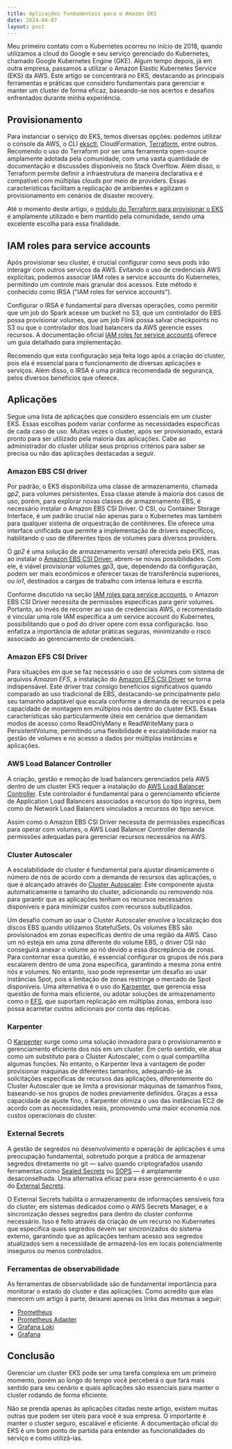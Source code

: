 ```yaml
---
title: Aplicações fundamentais para o Amazon EKS
date: 2024-04-07
layout: post
---
```


Meu primeiro contato com o Kubernetes ocorreu no início de 2018, quando utilizamos a cloud do Google e seu serviço gerenciado do Kubernetes, chamado Google Kubernetes Engine (GKE). Algum tempo depois, já em outra empresa, passamos a utilizar o Amazon Elastic Kubernetes Service (EKS) da AWS. Este artigo se concentrará no EKS, destacando as principais ferramentas e práticas que considero fundamentais para gerenciar e manter um cluster de forma eficaz, baseando-se nos acertos e desafios enfrentados durante minha experiência.

## Provisionamento

Para instanciar o serviço do EKS, temos diversas opções: podemos utilizar o console da AWS, o CLI [eksctl](https://eksctl.io), CloudFormation, [Terraform](https://www.terraform.io), entre outros. Recomendo o uso do Terraform por ser uma ferramenta open-source amplamente adotada pela comunidade, com uma vasta quantidade de documentação e discussões disponíveis no Stack Overflow. Além disso, o Terraform permite definir a infraestrutura de maneira declarativa e é compatível com múltiplas clouds por meio de providers. Essas características facilitam a replicação de ambientes e agilizam o provisionamento em cenários de disaster recovery.

Até o momento deste artigo, o [módulo do Terraform para provisionar o EKS](https://github.com/terraform-aws-modules/terraform-aws-eks) é amplamente utilizado e bem mantido pela comunidade, sendo uma excelente escolha para essa finalidade.

## IAM roles para service accounts

Após provisionar seu cluster, é crucial configurar como seus pods irão interagir com outros serviços da AWS. Evitando o uso de credenciais AWS explícitas, podemos associar IAM roles a service accounts do Kubernetes, permitindo um controle mais granular dos acessos. Este método é conhecido como IRSA ("IAM roles for service accounts").

Configurar o IRSA é fundamental para diversas operações, como permitir que um job do Spark acesse um bucket no S3, que um controlador do EBS possa provisionar volumes, que um job Flink possa salvar checkpoints no S3 ou que o controlador dos load balancers da AWS gerencie esses recursos. A documentação oficial [IAM roles for service accounts](https://docs.aws.amazon.com/eks/latest/userguide/iam-roles-for-service-accounts.html) oferece um guia detalhado para implementação.

Recomendo que esta configuração seja feita logo após a criação do cluster, pois ela é essencial para o funcionamento de diversas aplicações e serviços. Além disso, o IRSA é uma prática recomendada de segurança, pelos diversos benefícios que oferece.

## Aplicações

Segue uma lista de aplicações que considero essenciais em um cluster EKS. Essas escolhas podem variar conforme as necessidades específicas de cada caso de uso. Muitas vezes o cluster, após ser provisionado, estará pronto para ser utilizado pela maioria das aplicações. Cabe ao administrador do cluster utilizar seus próprios critérios para saber se precisa ou não das aplicações destacadas a seguir.

### Amazon EBS CSI driver

Por padrão, o EKS disponibiliza uma classe de armazenamento, chamada *gp2*, para volumes persistentes. Essa classe atende à maioria dos casos de uso, porém, para explorar novas classes de armazenamento EBS, é necessário instalar o Amazon EBS CSI Driver. O CSI, ou Container Storage Interface, é um padrão crucial não apenas para o Kubernetes mas também para qualquer sistema de orquestração de contêineres. Ele oferece uma interface unificada que permite a implementação de drivers específicos, habilitando o uso de diferentes tipos de volumes para diversos providers.

O *gp2* é uma solução de armazenamento versátil oferecida pelo EKS, mas ao instalar o [Amazon EBS CSI Driver](https://github.com/kubernetes-sigs/aws-ebs-csi-driver), abrem-se novas possibilidades. Com ele, é viável provisionar volumes *gp3*, que, dependendo da configuração, podem ser mais econômicos e oferecer taxas de transferência superiores, ou *io1*, destinados a cargas de trabalho com intensa leitura e escrita.

Conforme discutido na seção [IAM roles para service accounts](#iam-roles-for-service-accounts), o Amazon EBS CSI Driver necessita de permissões específicas para gerir volumes. Portanto, ao invés de recorrer ao uso de credenciais AWS, o recomendado é vincular uma role IAM específica a um service account do Kubernetes, possibilitando que o pod do driver opere com essa configuração. Isso enfatiza a importância de adotar práticas seguras, minimizando o risco associado ao gerenciamento de credenciais.

### Amazon EFS CSI Driver

Para situações em que se faz necessário o uso de volumes com sistema de arquivos *Amazon EFS*, a instalação do [Amazon EFS CSI Driver](https://github.com/kubernetes-sigs/aws-efs-csi-driver) se torna indispensável. Este driver traz consigo benefícios significativos quando comparado ao uso tradicional de EBS, destacando-se principalmente pelo seu tamanho adaptável que escala conforme a demanda de recursos e pela capacidade de montagem em múltiplos nós dentro do cluster EKS. Essas características são particularmente úteis em cenários que demandam modos de acesso como ReadOnlyMany e ReadWriteMany para o PersistentVolume, permitindo uma flexibilidade e escalabilidade maior na gestão de volumes e no acesso a dados por múltiplas instâncias e aplicações.

### AWS Load Balancer Controller

A criação, gestão e remoção de load balancers gerenciados pela AWS dentro de um cluster EKS requer a instalação do [AWS Load Balancer Controller](https://github.com/kubernetes-sigs/aws-load-balancer-controller). Este controlador é fundamental para o gerenciamento eficiente de Application Load Balancers associados a recursos do tipo ingress, bem como de Network Load Balancers vinculados a recursos do tipo service.

Assim como o Amazon EBS CSI Driver necessita de permissões específicas para operar com volumes, o AWS Load Balancer Controller demanda permissões adequadas para gerenciar recursos necessários na AWS.

### Cluster Autoscaler

A escalabilidade do cluster é fundamental para ajustar dinamicamente o número de nós de acordo com a demanda de recursos das aplicações, o que é alcançado através do [Cluster Autoscaler](https://github.com/kubernetes/autoscaler/tree/master/cluster-autoscaler/cloudprovider/aws). Este componente ajusta automaticamente o tamanho do cluster, adicionando ou removendo nós para garantir que as aplicações tenham os recursos necessários disponíveis e para minimizar custos com recursos subutilizados.

Um desafio comum ao usar o Cluster Autoscaler envolve a localização dos discos EBS quando utilizamos StatefulSets. Os volumes EBS são provisionados em zonas específicas dentro de uma região da AWS. Caso um nó esteja em uma zona diferente do volume EBS, o driver CSI não conseguirá anexar o volume ao nó devido a essa discrepância de zonas. Para contornar essa questão, é essencial configurar os grupos de nós para escalarem dentro de uma zona específica, garantindo a mesma zona entre nós e volumes. No entanto, isso pode representar um desafio ao usar instâncias Spot, pois a limitação de zonas restringe o mercado de Spot disponíveis. Uma alternativa é o uso do [Karpenter](https://karpenter.sh/v1.0/concepts/scheduling/#persistent-volume-topology), que gerencia essa questão de forma mais eficiente, ou adotar soluções de armazenamento como o [EFS](https://github.com/kubernetes-sigs/aws-efs-csi-driver), que suportam replicação em múltiplas zonas, embora isso possa acarretar custos adicionais por conta das réplicas.

### Karpenter

O [Karpenter](https://github.com/aws/karpenter) surge como uma solução inovadora para o provisionamento e gerenciamento eficiente dos nós em um cluster. Em certo sentido, ele atua como um substituto para o Cluster Autoscaler, com o qual compartilha algumas funções. No entanto, o Karpenter leva a vantagem de poder provisionar máquinas de diferentes tamanhos, adequando-se às solicitações específicas de recursos das aplicações, diferentemente do Cluster Autoscaler que se limita a provisionar máquinas de tamanhos fixos, baseando-se nos grupos de nodes previamente definidos. Graças a essa capacidade de ajuste fino, o Karpenter otimiza o uso das instâncias EC2 de acordo com as necessidades reais, promovendo uma maior economia nos custos operacionais do cluster.

### External Secrets

A gestão de segredos no desenvolvimento e operação de aplicações é uma preocupação fundamental, sobretudo porque a prática de armazenar segredos diretamente no git — salvo quando criptografados usando ferramentas como [Sealed Secrets](https://github.com/bitnami-labs/sealed-secrets) ou [SOPS](https://github.com/mozilla/sops) — é amplamente desaconselhada. Uma alternativa eficaz para esse gerenciamento é o uso do [External Secrets](https://github.com/external-secrets/external-secrets).

O External Secrets habilita o armazenamento de informações sensíveis fora do cluster, em sistemas dedicados como o AWS Secrets Manager, e a sincronização desses segredos para dentro do cluster conforme necessário. Isso é feito através da criação de um recurso no Kubernetes que especifica quais segredos devem ser sincronizados do sistema externo, garantindo que as aplicações tenham acesso aos segredos atualizados sem a necessidade de armazená-los em locais potencialmente inseguros ou menos controlados.

### Ferramentas de observabilidade

As ferramentas de observabilidade são de fundamental importância para monitorar o estado do cluster e das aplicações. Como acredito que elas merecem um artigo à parte, deixarei apenas os links das mesmas a seguir:

- [Prometheus](https://prometheus.io)
- [Prometheus Adapter](https://github.com/kubernetes-sigs/prometheus-adapter)
- [Grafana Loki](https://grafana.com/oss/loki/)
- [Grafana](https://grafana.com/grafana/)

## Conclusão

Gerenciar um cluster EKS pode ser uma tarefa complexa em um primeiro momento, porém ao longo do tempo você perceberá o que fará mais sentido para seu cenário e quais aplicações são essenciais para manter o cluster rodando de forma eficiente.

Não se prenda apenas às aplicações citadas neste artigo, existem muitas outras que podem ser úteis para você e sua empresa. O importante é manter o cluster seguro, escalável e eficiente. A documentação oficial do EKS é um bom ponto de partida para entender as funcionalidades do serviço e como utilizá-las.
